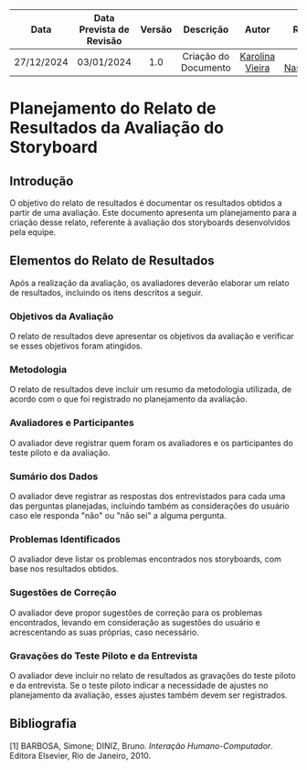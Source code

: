 |    **Data**    | **Data Prevista de Revisão** | **Versão** |        **Descrição**        |                 **Autor**                 |                **Revisor**                 |
|:--------------:|:---------------------------:|:----------:|:---------------------------:|:-----------------------------------------:|:------------------------------------------:|
|  27/12/2024    |        03/01/2024          |    1.0     |     Criação do Documento     | [Karolina Vieira](https://github.com/Karolina91) | [Paola Nascimento](https://github.com/paolaalim) |

# Planejamento do Relato de Resultados da Avaliação do Storyboard

## Introdução
O objetivo do relato de resultados é documentar os resultados obtidos a partir de uma avaliação. Este documento apresenta um planejamento para a criação desse relato, referente à avaliação dos storyboards desenvolvidos pela equipe.

## Elementos do Relato de Resultados
Após a realização da avaliação, os avaliadores deverão elaborar um relato de resultados, incluindo os itens descritos a seguir.

### Objetivos da Avaliação
O relato de resultados deve apresentar os objetivos da avaliação e verificar se esses objetivos foram atingidos.

### Metodologia
O relato de resultados deve incluir um resumo da metodologia utilizada, de acordo com o que foi registrado no planejamento da avaliação.

### Avaliadores e Participantes
O avaliador deve registrar quem foram os avaliadores e os participantes do teste piloto e da avaliação.

### Sumário dos Dados
O avaliador deve registrar as respostas dos entrevistados para cada uma das perguntas planejadas, incluindo também as considerações do usuário caso ele responda "não" ou "não sei" a alguma pergunta.

### Problemas Identificados
O avaliador deve listar os problemas encontrados nos storyboards, com base nos resultados obtidos.

### Sugestões de Correção
O avaliador deve propor sugestões de correção para os problemas encontrados, levando em consideração as sugestões do usuário e acrescentando as suas próprias, caso necessário.

### Gravações do Teste Piloto e da Entrevista
O avaliador deve incluir no relato de resultados as gravações do teste piloto e da entrevista. Se o teste piloto indicar a necessidade de ajustes no planejamento da avaliação, esses ajustes também devem ser registrados.

## Bibliografia
[1] BARBOSA, Simone; DINIZ, Bruno. *Interação Humano-Computador*. Editora Elsevier, Rio de Janeiro, 2010.
